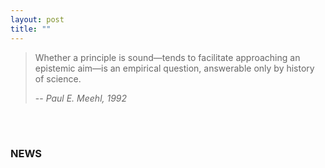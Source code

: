 ```yaml
---
layout: post
title: ""
---
```




> Whether a principle is sound—tends to facilitate approaching an epistemic aim—is an empirical question, answerable only by history of science.
>
> -- <cite>Paul E. Meehl, 1992</cite>

<br>

<br>

### NEWS

<html lang="en">
<head>
    <meta charset="UTF-8">
    <meta name="viewport" content="width=device-width, initial-scale=1.0">
    <title>News Page</title>
    <style>
        .news-frame {
            width: 100%; 
            background-color: #fff;
        }

        .news-item {
            border: 1px solid #ddd;
            padding: 10px;
            margin-bottom: 10px;
            background-color: rgba(255, 255, 255, 0);
        }

        h2 {
            color: #333;
            cursor: pointer; 
        }

        p {
            color: #666;
        }
         .read-more {
            color: #000;
            cursor: pointer;
            font-weight: bold;
        }
    </style>
</head>
<body>
    
<div class="news-frame">
    <div class="news-item" onclick="window.location.href='thirdworkshop';">
        <h2>New workshop announced: Value, Diversity and Epistemic Inclusion in Science</h2>
        <p>We're excited to announce that registration is now open for the third workshop of the Paul Meehl Graduate School. During the morning session, Vlasta Sikimić will delve into the network of values ... <a class="read-more" href="thirdworkshop">Read more</a> </p>
    </div>

<div class="news-frame">
    <div class="news-item" onclick="window.location.href='news_second';">
        <h2>Second workshop announced: Theory Development - Join Our Mailing List for Updates!</h2>
        <p>We are thrilled to announce that registration is now open for the second workshop of the Paul Meehl Graduate School. Noah van Dongen will discuss the prerequisites of... <a class="read-more" href="news_second">Read more</a> </p>
    </div>
    <div class="news-item" onclick="window.location.href='firstworkshop';">
        <h2>First workshop announced: Meta-analysis and Bias Detection</h2>
        <p>We are thrilled to announce the first workshop of the Paul Meehl Graduate School for Metascience. The workshop will be co-taught... <a class="read-more" href="firstworkshop">Read more</a> </p>
    </div>
    <div class="news-item" onclick="window.location.href='launch';">
        <h2>Launch of the Paul Meehl Graduate School for Metascience</h2>
        <p> We are excited to announce the launch of the Paul Meehl Graduate School for Metascience hosted at Eindhoven University of Technology. With a growing number of...  <a class="read-more" href="launch">Read more</a> </p>
    </div>
</div>


</body>
</html>

